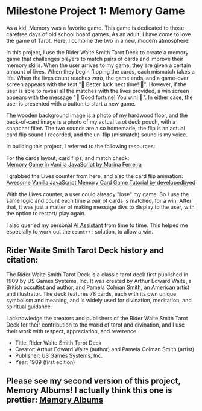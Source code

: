 # Milestone Project 1: Memory Game

As a kid, Memory was a favorite game. This game is dedicated to those carefree days of old school board games. As an adult, I have come to love the game of Tarot. Here, I combine the two in a new, modern atmosphere! 

In this project, I use the Rider Waite Smith Tarot Deck to create a memory game that challenges players to match pairs of cards and improve their memory skills. When the user arrives to my game, they are given a certain amount of lives. When they begin flipping the cards, each mismatch takes a life. When the lives count reaches zero, the game ends, and a game-over screen appears with the text "🔮 Better luck next time! 🔮". However, if the user is able to reveal all the matches with the lives provided, a win screen appears with the message "🔮 Good fortune! You win! 🔮". In either case, the user is presented with a button to start a new game.

The wooden background image is a photo of my hardwood floor, and the back-of-card image is a photo of my actual tarot deck pouch, with a snapchat filter. The two sounds are also homemade, the flip is an actual card flip sound I recorded, and the un-flip (mismatch) sound is my voice.

In building this project, I referred to the following resources:

For the cards layout, card flips, and match check:<br>
[Memory Game in Vanilla JavaScript by Marina Ferreira](https://www.freecodecamp.org/news/vanilla-javascript-tutorial-build-a-memory-game-in-30-minutes-e542c4447eae)

I grabbed the Lives counter from here, and also the card flip animation:<br>
[Awesome Vanilla JavaScript Memory Card Game Tutorial by developedbyed](https://youtu.be/-tlb4tv4mC4)

With the Lives counter, a user could already "lose" my game. So I use the same logic and count each time a pair of cards is matched, for a win. After that, it was just a matter of making message divs to display to the user, with the option to restart/ play again.

I also queried my personal [AI Assistant](https://www.macgpt.com/) from time to time. This helped me especially to work out the `count++;` solution, to allow a win.


## Rider Waite Smith Tarot Deck history and citation:

The Rider Waite Smith Tarot Deck is a classic tarot deck first published in 1909 by US Games Systems, Inc. It was created by Arthur Edward Waite, a British occultist and author, and Pamela Colman Smith, an American artist and illustrator. The deck features 78 cards, each with its own unique symbolism and meaning, and is widely used for divination, meditation, and spiritual guidance.

I acknowledge the creators and publishers of the Rider Waite Smith Tarot Deck for their contribution to the world of tarot and divination, and I use their work with respect, appreciation, and reverence.

- Title: Rider Waite Smith Tarot Deck
- Creator: Arthur Edward Waite (author) and Pamela Colman Smith (artist)
- Publisher: US Games Systems, Inc.
- Year: 1909 (first edition)


## Please see my second version of this project, Memory Albums! I actually think this one is prettier: [Memory Albums](https://michaelangelesz.github.io/Memory-Albums/)
